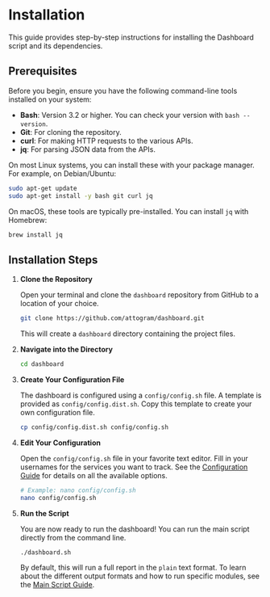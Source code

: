 # Installation

This guide provides step-by-step instructions for installing the Dashboard script and its dependencies.

## Prerequisites

Before you begin, ensure you have the following command-line tools installed on your system:

- **Bash**: Version 3.2 or higher. You can check your version with `bash --version`.
- **Git**: For cloning the repository.
- **curl**: For making HTTP requests to the various APIs.
- **jq**: For parsing JSON data from the APIs.

On most Linux systems, you can install these with your package manager. For example, on Debian/Ubuntu:

```bash
sudo apt-get update
sudo apt-get install -y bash git curl jq
```

On macOS, these tools are typically pre-installed. You can install `jq` with Homebrew:

```bash
brew install jq
```

## Installation Steps

1.  **Clone the Repository**

    Open your terminal and clone the `dashboard` repository from GitHub to a location of your choice.

    ```bash
    git clone https://github.com/attogram/dashboard.git
    ```

    This will create a `dashboard` directory containing the project files.

2.  **Navigate into the Directory**

    ```bash
    cd dashboard
    ```

3.  **Create Your Configuration File**

    The dashboard is configured using a `config/config.sh` file. A template is provided as `config/config.dist.sh`. Copy this template to create your own configuration file.

    ```bash
    cp config/config.dist.sh config/config.sh
    ```

4.  **Edit Your Configuration**

    Open the `config/config.sh` file in your favorite text editor. Fill in your usernames for the services you want to track. See the [Configuration Guide](./dashboard-configuration.md) for details on all the available options.

    ```bash
    # Example: nano config/config.sh
    nano config/config.sh
    ```

5.  **Run the Script**

    You are now ready to run the dashboard! You can run the main script directly from the command line.

    ```bash
    ./dashboard.sh
    ```

    By default, this will run a full report in the `plain` text format. To learn about the different output formats and how to run specific modules, see the [Main Script Guide](./dashboard-script.md).
